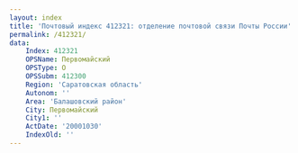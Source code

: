 ```yaml
---
layout: index
title: 'Почтовый индекс 412321: отделение почтовой связи Почты России'
permalink: /412321/
data:
    Index: 412321
    OPSName: Первомайский
    OPSType: О
    OPSSubm: 412300
    Region: 'Саратовская область'
    Autonom: ''
    Area: 'Балашовский район'
    City: Первомайский
    City1: ''
    ActDate: '20001030'
    IndexOld: ''
---
```

